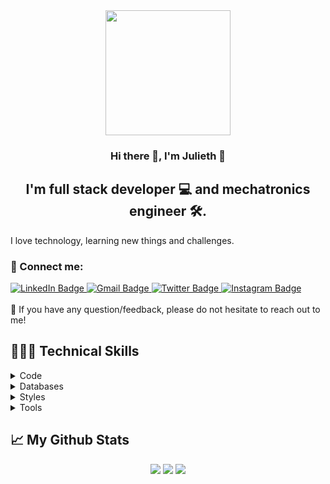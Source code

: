 
<div id="header" align="center">
<img src="https://media3.giphy.com/media/M4NykXxUE0HAcK7UJ6/giphy.gif" width="200"/>
  
</div>
<h3 align="center">
Hi there 👋, I'm Julieth 🎀
</h3>
<h2 align="center">
I'm full stack developer 💻 and mechatronics engineer 🛠.
</h2>
I love technology, learning new things and challenges.

### 🤝 Connect me:
<div id="badges">
  
  <a href="https://www.linkedin.com/in/juliethgt/">
    <img src="https://img.shields.io/badge/LinkedIn-blue?style=for-the-badge&logo=linkedin&logoColor=white" alt="LinkedIn Badge"/>
  </a>
  <a href="mailto:yuly.gonzalez01@gmail.com">
    <img src="https://img.shields.io/badge/Gmail-D14836?style=for-the-badge&logo=gmail&logoColor=white" alt="Gmail Badge"/>
  </a>
  <a href="https://twitter.com/jyuly12">
    <img src="https://img.shields.io/badge/Twitter-blue?style=for-the-badge&logo=twitter&logoColor=white" alt="Twitter Badge"/>
  </a>
  <a href="https://www.instagram.com/yuly.gonzalez/">
    <img src="https://img.shields.io/badge/Instagram-E4405F?style=for-the-badge&logo=instagram&logoColor=white" alt="Instagram Badge"/>
  </a>
</div>
</br>
💬 If you have any question/feedback, please do not hesitate to reach out to me!
</br>



## 👩🏽‍💻 Technical Skills

<details  >
<summary>
  Code
</summary>
 </br>
<p align='center'>
  <img height=50 src="https://cdn.jsdelivr.net/gh/devicons/devicon/icons/nodejs/nodejs-plain-wordmark.svg" /> <img height=50 src="https://cdn.jsdelivr.net/gh/devicons/devicon/icons/c/c-original.svg" /> <img height=50 src="https://cdn.jsdelivr.net/gh/devicons/devicon/icons/dart/dart-plain-wordmark.svg" /> <img height=50 src="https://cdn.jsdelivr.net/gh/devicons/devicon/icons/python/python-original.svg" /> <img height=50 src="https://cdn.jsdelivr.net/gh/devicons/devicon/icons/javascript/javascript-original.svg" /> <img height=50 src="https://cdn.jsdelivr.net/gh/devicons/devicon/icons/react/react-original.svg" /> <img height=50 src="https://cdn.jsdelivr.net/gh/devicons/devicon/icons/nextjs/nextjs-original-wordmark.svg" /> <img height=50 src="https://cdn.jsdelivr.net/gh/devicons/devicon/icons/nodejs/nodejs-original.svg" /> <img height=50 src="https://cdn.jsdelivr.net/gh/devicons/devicon/icons/typescript/typescript-original.svg" /> <img height=50  src="https://cdn.jsdelivr.net/gh/devicons/devicon/icons/arduino/arduino-original-wordmark.svg" /> <img height=50 src="https://cdn.jsdelivr.net/gh/devicons/devicon/icons/django/django-plain-wordmark.svg" /> <img height=50 src="https://cdn.jsdelivr.net/gh/devicons/devicon/icons/html5/html5-original.svg" />
</p>
</details>

<details>
  <summary>
    Databases
  </summary>
  </br>
  <p align='center'>
    <img height=50 src="https://cdn.jsdelivr.net/gh/devicons/devicon/icons/firebase/firebase-plain.svg" /> <img height=50 src="https://cdn.jsdelivr.net/gh/devicons/devicon/icons/mysql/mysql-original-wordmark.svg" /> <img height=50 src="https://cdn.jsdelivr.net/gh/devicons/devicon/icons/postgresql/postgresql-original-wordmark.svg" /> <img height=50 src="https://cdn.jsdelivr.net/gh/devicons/devicon/icons/mongodb/mongodb-original-wordmark.svg" /> <img height=50 src="https://cdn.jsdelivr.net/gh/devicons/devicon/icons/flask/flask-original-wordmark.svg" />
          
          
  </p>
</details>

<details>
  <summary>
    Styles
  </summary>
  </br>
  <p align='center'>
    <img height=50 src="https://cdn.jsdelivr.net/gh/devicons/devicon/icons/css3/css3-original.svg" /> <img height=50 src="https://cdn.jsdelivr.net/gh/devicons/devicon/icons/tailwindcss/tailwindcss-plain.svg" /> <img height=50  src="https://cdn.jsdelivr.net/gh/devicons/devicon/icons/bootstrap/bootstrap-original.svg" />
          
  </p>
</details>

<details>
  <summary>
    Tools
  </summary>
  </br>
  <p align='center'>
      <img  height=50 src="https://cdn.jsdelivr.net/gh/devicons/devicon/icons/canva/canva-original.svg" /> <img height=50 src="https://cdn.jsdelivr.net/gh/devicons/devicon/icons/docker/docker-original-wordmark.svg" /> <img height=50 src="https://cdn.jsdelivr.net/gh/devicons/devicon/icons/figma/figma-original.svg" /> <img height=50 src="https://cdn.jsdelivr.net/gh/devicons/devicon/icons/git/git-original.svg" /> <img height=50 src="https://cdn.jsdelivr.net/gh/devicons/devicon/icons/trello/trello-plain.svg" />  <img height=50 src="https://cdn.jsdelivr.net/gh/devicons/devicon/icons/slack/slack-plain.svg" /> <img height=50 src="https://cdn.jsdelivr.net/gh/devicons/devicon/icons/ubuntu/ubuntu-plain.svg" />
  </p>
</details>

        
## 📈 My Github Stats

<div align="center">
  <img src="https://github-readme-stats.vercel.app/api?username=jyuly12&show_icons=true&theme=dark"/> 
  </pr>
  <img src="https://github-readme-streak-stats.herokuapp.com/?user=jyuly12&theme=dark"/>
  </pr>
  <img src="https://github-readme-stats.vercel.app/api/top-langs?username=Jyuly12&layout=compact&theme=dark"/>
</div>
